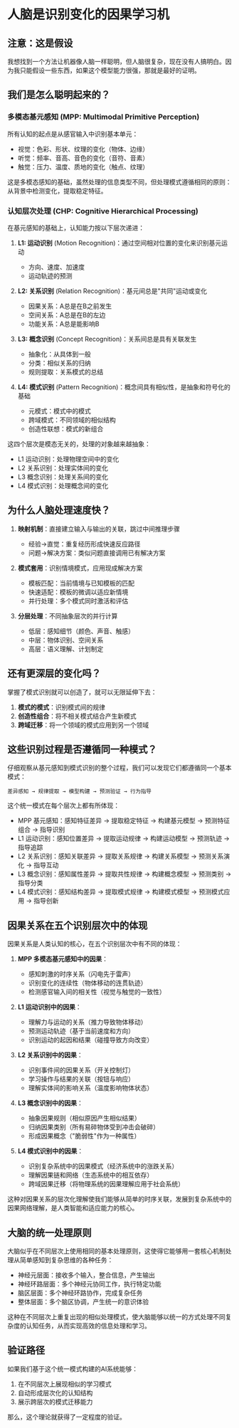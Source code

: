 # 人脑是识别变化的因果学习机

## 注意：这是假设

我想找到一个方法让机器像人脑一样聪明，但人脑很复杂，现在没有人搞明白。因为我只能假设一些东西，如果这个模型能力很强，那就是最好的证明。

## 我们是怎么聪明起来的？

### 多模态基元感知 (MPP: Multimodal Primitive Perception)

所有认知的起点是从感官输入中识别基本单元：

- 视觉：色彩、形状、纹理的变化（物体、边缘）
- 听觉：频率、音高、音色的变化（音符、音素）
- 触觉：压力、温度、质地的变化（触点、纹理）

这是多模态感知的基础，虽然处理的信息类型不同，但处理模式遵循相同的原则：从背景中检测变化，提取稳定特征。

### 认知层次处理 (CHP: Cognitive Hierarchical Processing)

在基元感知的基础上，认知能力按以下层次递进：

1. **L1: 运动识别** (Motion Recognition)：通过空间相对位置的变化来识别基元运动
   - 方向、速度、加速度
   - 运动轨迹的预测

2. **L2: 关系识别** (Relation Recognition)：基元间总是"共同"运动或变化
   - 因果关系：A总是在B之前发生
   - 空间关系：A总是在B的左边
   - 功能关系：A总是能影响B

3. **L3: 概念识别** (Concept Recognition)：关系间总是具有关联发生
   - 抽象化：从具体到一般
   - 分类：相似关系的归纳
   - 规则提取：关系模式的总结

4. **L4: 模式识别** (Pattern Recognition)：概念间具有相似性，是抽象和符号化的基础
   - 元模式：模式中的模式
   - 跨域模式：不同领域的相似结构
   - 创造性联想：模式的新组合

这四个层次是模态无关的，处理的对象越来越抽象：
- L1 运动识别：处理物理空间中的变化
- L2 关系识别：处理实体间的变化
- L3 概念识别：处理关系间的变化
- L4 模式识别：处理概念间的变化

## 为什么人脑处理速度快？

1. **映射机制**：直接建立输入与输出的关联，跳过中间推理步骤
   - 经验→直觉：重复经历形成快速反应路径
   - 问题→解决方案：类似问题直接调用已有解决方案

2. **模式套用**：识别情境模式，应用现成解决方案
   - 模板匹配：当前情境与已知模板的匹配
   - 快速适配：模板的微调以适应新情境
   - 并行处理：多个模式同时激活和评估

3. **分层处理**：不同抽象层次的并行计算
   - 低层：感知细节（颜色、声音、触感）
   - 中层：物体识别、空间关系
   - 高层：语义理解、计划制定

## 还有更深层的变化吗？

掌握了模式识别就可以创造了，就可以无限延伸下去：

1. **模式的模式**：识别模式间的规律
2. **创造性组合**：将不相关模式结合产生新模式
3. **跨域迁移**：将一个领域的模式应用到另一个领域

## 这些识别过程是否遵循同一种模式？

仔细观察从基元感知到模式识别的整个过程，我们可以发现它们都遵循同一个基本模式：
```
差异感知 → 规律提取 → 模型构建 → 预测验证 → 行为指导
```

这个统一模式在每个层次上都有所体现：
- MPP 基元感知：感知特征差异 → 提取稳定特征 → 构建基元模型 → 预测特征组合 → 指导识别
- L1 运动识别：感知位置差异 → 提取运动规律 → 构建运动模型 → 预测轨迹 → 指导追踪
- L2 关系识别：感知关联差异 → 提取关系规律 → 构建关系模型 → 预测关系演化 → 指导互动
- L3 概念识别：感知属性差异 → 提取共性规律 → 构建概念模型 → 预测类别 → 指导分类
- L4 模式识别：感知结构差异 → 提取模式规律 → 构建模式模型 → 预测模式应用 → 指导创新

## 因果关系在五个识别层次中的体现

因果关系是人类认知的核心，在五个识别层次中有不同的体现：

1. **MPP 多模态基元感知中的因果**：
   - 感知刺激的时序关系（闪电先于雷声）
   - 识别变化的连续性（物体移动的连贯轨迹）
   - 检测感官输入间的相关性（视觉与触觉的一致性）

2. **L1 运动识别中的因果**：
   - 理解力与运动的关系（推力导致物体移动）
   - 预测运动轨迹（基于当前速度和方向）
   - 识别运动的起因和结果（碰撞导致方向改变）

3. **L2 关系识别中的因果**：
   - 识别事件间的因果关系（开关控制灯）
   - 学习操作与结果的关联（按钮与响应）
   - 理解实体间的影响关系（温度影响物体状态）

4. **L3 概念识别中的因果**：
   - 抽象因果规则（相似原因产生相似结果）
   - 归纳因果类别（所有易碎物体受到冲击会破碎）
   - 形成因果概念（"脆弱性"作为一种属性）

5. **L4 模式识别中的因果**：
   - 识别复杂系统中的因果模式（经济系统中的涨跌关系）
   - 理解因果链和网络（生态系统中的相互依存）
   - 跨域因果迁移（将物理系统的因果理解应用于社会系统）

这种对因果关系的层次化理解使我们能够从简单的时序关联，发展到复杂系统中的因果网络理解，是人类智能和适应能力的核心。

## 大脑的统一处理原则

大脑似乎在不同层次上使用相同的基本处理原则，这使得它能够用一套核心机制处理从简单感知到复杂思维的各种任务：

- 神经元层面：接收多个输入，整合信息，产生输出
- 神经环路层面：多个神经元协同工作，执行特定功能
- 脑区层面：多个神经环路协作，完成复杂任务
- 整体层面：多个脑区协调，产生统一的意识体验

这种在不同层次上重复出现的相似处理模式，使大脑能够以统一的方式处理不同复杂度的认知任务，从而实现高效的信息处理和学习。

## 验证路径

如果我们基于这个统一模式构建的AI系统能够：
1. 在不同层次上展现相似的学习模式
2. 自动形成层次化的认知结构
3. 展示跨层次的模式迁移能力

那么，这个理论就获得了一定程度的验证。